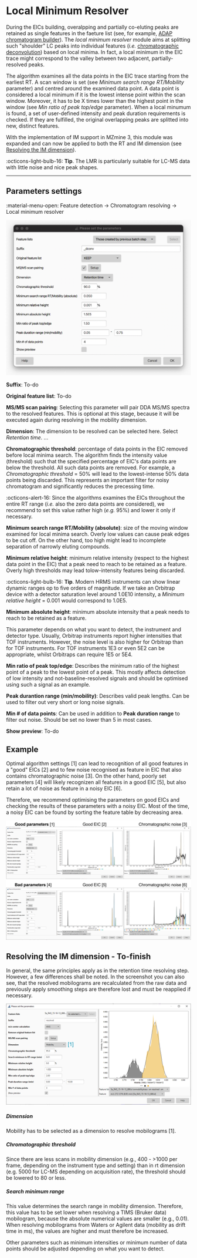 # Local Minimum Resolver

During the EICs building, overalpping and partially co-eluting peaks are retained as single features in the faeture list (see, for example, [ADAP chromatogram builder](../featdet_adap_chromatogram_builder/adap-chromatogram-builder.md)). The _local minimum resolver_ module aims at splitting such "shoulder" LC peaks into individual features (_i.e._ [chromatographic deconvolution](../../terminology/general-terminology.md#chromatographic-deconvolution)) based on local minima. In fact, a local minimum in the EIC trace might correspond to the valley between two adjacent, partially-resolved peaks.

The algorithm examines all the data points in the EIC trace starting from the earliest RT. A scan window is set (see _Minimum search range RT/Mobility_ parameter) and centred around the examined data point. A data point is considered a local minimum if it is the lowest intense point within the scan window. Moreover, it has to be X times lower than the highest point in the window (see _Min ratio of peak top/edge_ parameter). When a local minumum is found, a set of user-defined intensity and peak duration requirements is checked. If they are fulfilled, the original overlapping peaks are splitted into new, distinct features.

With the implementation of IM support in MZmine 3, this module was expanded and can now be applied to both the RT and IM dimension (see [Resolving the IM dimension](#resolving-the-IM-dimension)).


:octicons-light-bulb-16: **Tip**. The LMR is particularly suitable for LC-MS data with little 
noise and nice peak shapes.


---
## Parameters settings
:material-menu-open: Feature detection → Chromatogram resolving → Local minimum resolver

![](local-minimum-resolver.png)


**Suffix**: To-do

**Original feature list**: To-do

**MS/MS scan pairing**: Selecting this parameter will pair DDA MS/MS spectra to the resolved features. This is optional at this stage, because it will be executed again during resolving in the mobility dimension.

**Dimension**: The dimension to be resolved can be selected here. Select _Retention time_. ... 

**Chromatographic threshold**: percentage of data points in the EIC removed before local minima search. The algorithm finds the intensity value (threshold) such that the specified percentage of EIC's data points are below the threshold. All such data points are removed. For example, a _Chromatographic threshold_ = 50% will lead to the lowest-intense 50% data points being discarded. This represents an important filter for noisy chromatogram and significantly reduces the precessing time.

:octicons-alert-16: Since the algorithms examines the EICs throughout the entire RT range (_i.e._ also the zero data points are considered), we recommend to set this value rather high (_e.g._ 95%) and lower it only if necessary. 

**Minimum search range RT/Mobility (absolute)**: size of the moving window examined for local minima search. Overly low values can cause peak edges to be cut off. On the other hand, too high might lead to incomplete separation of narrowly eluting compounds.


**Minimum relative height**: minimum relative intensity (respect to the highest data point in the EIC) that a peak need to reach to be retained as a feature. Overly high thresholds may lead tolow-intensity features being discarded.

:octicons-light-bulb-16: **Tip**. Modern HRMS instruments can show linear dynamic ranges op to five orders of magnitude. If we take an Orbitrap device with a detector saturation level around 1.0E10 intensity, a _Minimum relative height_ = 0.001 would correspond to 1.0E5.


**Minimum absolute height**: minimum absolute intensity that a peak needs to reach to be retained as a feature.

This parameter depends on what you want to detect, the instrument and detector type. Usually, Orbitrap
instruments report higher intensities that TOF instruments. However, the noise level is also higher
for Orbitrap than for TOF instruments. For TOF instruments 1E3 or even 5E2 can be appropriate,
whilst Orbitraps can require 1E5 or 5E4.

**Min ratio of peak top/edge**: Describes the minimum ratio of the highest point of a peak to the lowest point of a peak. This mostly affects detection of low intensity and not-baseline-resolved signals and should be optimised using such a signal as an example.

**Peak durantion range (min/mobility)**: Describes valid peak lengths. Can be used to filter out very short or long noise signals.

**Min # of data points**: Can be used in addition to **Peak duration range** to filter out noise. Should be set no lower than
5 in most cases.

**Show preview**: To-do


## Example
Optimal algorithm settings [1] can lead to recognition of all good features in a "good"
EICs [2] and to few noise recognised as feature in EIC that also contains chromatographic noise
[3].
On the other hand, poorly set parameters [4] will likely recognizen all features in
a good EIC [5], but also retain a lot of noise as feature in a noisy EIC [6]. 

Therefore, we recommend optimising the parameters on good EICs and checking the results of these
parameters with a noisy EIC. Most of the time, a noisy EIC can be found by sorting the feature table
by decreasing area.

![test](chromatogramresolving.png)



## Resolving the IM dimension - To-finish

In general, the same principles apply as in the retention time resolving step. However, a few
differences shall be noted. In the screenshot you can also see, that the resolved mobilograms are
recalculated from the raw data and previously apply smoothing steps are therefore lost and must be
reapplied if necessary.

![](mobilityresolving.png)

##### Dimension

Mobility has to be selected as a dimension to resolve mobilograms [1].

##### Chromatographic threshold

Since there are less scans in mobility dimension (e.g., 400 - >1000 per frame, depending on the
instrument type and setting) than in rt dimension (e.g. 5000 for LC-MS depending on acquisition
rate), the threshold should be lowered to 80 or less.

##### Search minimum range

This value determines the search range in mobility dimension. Therefore, this value has to be set
lower when resolving a TIMS (Bruker data) mobilogram, because the absolute numerical values are
smaller (e.g., 0.01). When resolving mobilograms from Waters or Agilent data (mobility as drift time
in ms), the values are higher and must therefore be increased.

Other parameters such as minimum intensities or minimum number of data points should be adjusted
depending on what you want to detect.
